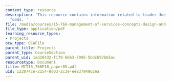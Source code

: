 ```yaml
---
content_type: resource
description: 'This resource contains information related to trader Joe''s Vs whole
  foods. '
file: /media/courses/15-768-management-of-services-concepts-design-and-delivery-fall-2010/122074ce21540d032c3eee83794962ea_MIT15_768F10_paper05.pdf
file_type: application/pdf
learning_resource_types:
- Projects
ocw_type: OCWFile
parent_title: Projects
parent_type: CourseSection
parent_uid: 1ad10432-f179-6663-7995-5bdcb97b65ac
resourcetype: Document
title: MIT15_768F10_paper05.pdf
uid: 122074ce-2154-0d03-2c3e-ee83794962ea
---
```

